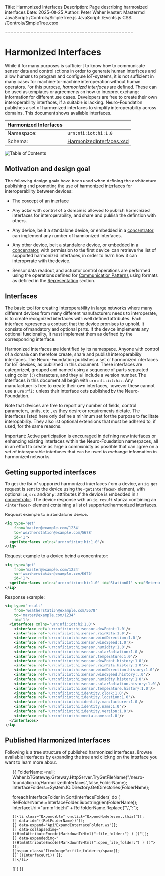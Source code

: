 ﻿Title: Harmonized Interfaces
Description: Page describing harmonized interfaces
Date: 2025-08-25
Author: Peter Waher
Master: Master.md
JavaScript: /Controls/SimpleTree.js
JavaScript: /Events.js
CSS: /Controls/SimpleTree.cssx

=============================================

Harmonized Interfaces
========================

While it for many purposes is sufficient to know how to communicate sensor data and control
actions in order to generate human interfaces and allow humans to program and configure 
IoT-systems, it is not sufficient in many cases for machine-to-machine interoperation without
human operators. For this purpose, *harmonized interfaces* are defined. These can be used as
templates or agreements on how to interpret exchange information for different use cases. 
Developers are free to create their own interoperability interfaces, if a suitable is lacking.
Neuro-Foundation publishes a set of harmonized interfaces to simplify interoperability across 
domains. This document shows available interfaces.

| Harmonized Interfaces                                                      ||
| -------------|--------------------------------------------------------------|
| Namespace:   | `urn:nfi:iot:hi:1.0`                                         |
| Schema:      | [HarmonizedInterfaces.xsd](Schemas/HarmonizedInterfaces.xsd) |

![Table of Contents](toc)

Motivation and design goal
----------------------------

The following design goals have been used when defining the architecture publishing and
promoting the use of harmonized interfaces for interoperability between devices:

* The concept of an interface

* Any actor with control of a domain is allowed to publish harmonized interfaces for
interoperability, and share and publish the definition with others.

* Any device, be it a standalone device, or embedded in a [concentrator](/Concentrator.md), can 
implement any number of harmionized interfaces.

* Any other device, be it a standalone device, or embedded in a [concentrator](/Concentrator.md), 
with  permission to the first device, can retrieve the list of supported harmonized interfaces, 
in order to learn how it can interoperate with the device.

* Sensor data readout, and actuator control operations are performed using the operations
defined for [Communication Patterns](/Index.md#communicationPatterns) using formats as defined
in the [Representation](https://neuro-foundation.io/Index.md#representation) section.

Interfaces
-------------

The basic tool for creating interoperability in large networks where many different devices from 
many different manufacturers needs to interoperate, is to create recognized interfaces with well 
defined attributes. Each interface represents a contract that the device promises to uphold. It 
consists of mandatory and optional parts. If the device implements any optional funcionality, it 
must implement them as defined by the corresponding interface.

Harmonized Interfaces are identified by its namespace. Anyone with control of a domain can 
therefore create, share and publish interoperability interfaces. The Neuro-Foundation publishes
a set of harmonized interfaces for IoT devices, as published in this document. These interfaces
are categorized, grouped and named using a sequence of parts separated using colon (`:`) 
characters, and they all include a version number. The interfaces in this document all begin 
with `urn:nfi:iot:hi:`. Any manufacturer is free to create their own interfaces, however these 
cannot use a `urn:nfi:` unless their interface gets published by the Neuro-Foundation.

Note that devices are free to report any number of fields, control parameters, units, etc., as 
they desire or requirements dictate. The interfaces listed here only define a minimum set for
the purpose to facilitate interopability. They also list optional extensions that must be 
adhered to, if used, for the same reasons.

Important: Active participation is encouraged in defining new interfaces or enhancing existing 
interfaces within the Neuro-Foundation namespaces, all in an effort to create as large a 
communicty as possible that can agree on a set of interoperable interfaces that can be used to 
exchange information in harmonized networks.

Getting supported interfaces
-------------------------------

To get the list of supported harmonized interfaces from a device, an `iq get` request is sent
to the device using the `<getInterfaces>` element, with optional `id`, `src` and/or `pt` 
attributes if the device is embedded in a [concentrator](/Concentrator.md). The device response 
with an `iq result` stanza containing an `<interfaces>` element containing a list of supported 
harmonized interfaces.

Request example to a standalone device:

```xml
<iq type='get'
    from='master@example.com/1234'
    to='weatherstation@example.com/5678'
    id='1'>
  <getInterfaces xmlns='urn:nfi:iot:hi:1.0'/>
</iq>
```

Request example to a device beind a concentrator:

```xml
<iq type='get'
    from='master@example.com/1234'
    to='weatherstation@example.com/5678'
    id='1'>
  <getInterfaces xmlns='urn:nfi:iot:hi:1.0' id='Station01' src='MeteringTopology'/>
</iq>
```

Response example:

```xml
<iq type='result'
    from='weatherstation@example.com/5678'
    to='master@example.com/1234'
    id='1'>
  <interfaces xmlns='urn:nfi:iot:hi:1.0'>
    <interface ref='urn:nfi:iot:hi:sensor.dewPoint:1.0'/>
    <interface ref='urn:nfi:iot:hi:sensor.rainRate:1.0'/>
    <interface ref='urn:nfi:iot:hi:sensor.windDirection:1.0'/>
    <interface ref='urn:nfi:iot:hi:sensor.windSpeed:1.0'/>
    <interface ref='urn:nfi:iot:hi:sensor.humidity:1.0'/>
    <interface ref='urn:nfi:iot:hi:sensor.solarRadiation:1.0'/>
    <interface ref='urn:nfi:iot:hi:sensor.temperature:1.0'/>
    <interface ref='urn:nfi:iot:hi:sensor.dewPoint.history:1.0'/>
    <interface ref='urn:nfi:iot:hi:sensor.rainRate.history:1.0'/>
    <interface ref='urn:nfi:iot:hi:sensor.windDirection.history:1.0'/>
    <interface ref='urn:nfi:iot:hi:sensor.windSpeed.history:1.0'/>
    <interface ref='urn:nfi:iot:hi:sensor.humidity.history:1.0'/>
    <interface ref='urn:nfi:iot:hi:sensor.solarRadiation.history:1.0'/>
    <interface ref='urn:nfi:iot:hi:sensor.temperature.history:1.0'/>
    <interface ref='urn:nfi:iot:hi:identity.clock:1.0'/>
    <interface ref='urn:nfi:iot:hi:identity.location:1.0'/>
    <interface ref='urn:nfi:iot:hi:identity.manufacturer:1.0'/>
    <interface ref='urn:nfi:iot:hi:identity.name:1.0'/>
    <interface ref='urn:nfi:iot:hi:identity.version:1.0'/>
    <interface ref='urn:nfi:iot:hi:media.camera:1.0'/>
  </interfaces>
</iq>
```

Published Harmonized Interfaces
----------------------------------

Following is a tree structure of published harmonized interfaces. Browse available interfaces
by expanding the tree and clicking on the interface you want to learn more about.

<ul class="HarmonizedInterfaceTree">
{{
FolderName:=null;
Waher.IoTGateway.Gateway.HttpServer.TryGetFileName("/neuro-foundation.io/HarmonizedInterfaces",false,FolderName);
InterfaceFolders:=System.IO.Directory.GetDirectories(FolderName);

foreach InterfaceFolder in Sort(InterfaceFolders) do
(
    RelFolderName:=InterfaceFolder.Substring(len(FolderName));
    InterfaceUri:="urn:nfi:iot:hi" + RelFolderName.Replace("\\",":");
	
    ]]<li class="Expandable" onclick="ExpandNode(event,this)"[[;
    ]] data-id="((RelFolderName))"[[;
    ]] data-expand="Api/ExpandInterfaceFolder.ws"[[;
    ]] data-collapsedimg="((HtmlAttributeEncode(MarkdownToHtml(":file_folder:") ) ))"[[;
    ]] data-expandedimg="((HtmlAttributeEncode(MarkdownToHtml(":open_file_folder:") ) ))">[[;
    ]]<span class="ItemImage">:file_folder:</span>[[;
    ]]`((InterfaceUri))`[[;
    ]]</li>
[[
)
}}
</ul>